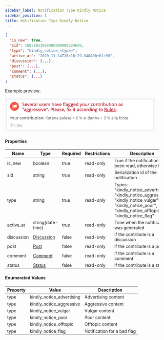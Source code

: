 ```yaml
---
sidebar_label: Notification Type Kindly Notice
sidebar_position: 1
title: Notification Type Kindly Notice
---
```

```json
{
  "is_new": true,
  "sid": 16053813898480000000224680,
  "type": "kindly_notice_<type>",
  "active_at": "2020-11-14T20:16:29.848490+01:00",
  "discussion": {...},
  "post": {...},
  "comment": {...},
  "status": {...}
}
```

Example preview:

![Notification](/img/notification_types/kindly_notice_aggressive.png)

#### Properties

|Name|Type|Required|Restrictions|Description|
|---|---|---|---|---|
|is_new|boolean|true|read-only|True if the notification has been read, otherwise false|
|sid|string|true|read-only|Serialization id of the notification|
|type|string|true|read-only|Types: "kindly_notice_advertising", "kindly_notice_aggressive", "kindly_notice_vulgar", "kindly_notice_poor", "kindly_notice_offtopic", "kindly_notice_flag"|
|active_at|string(date-time)|true|read-only|Time when the notification was generated|
|discussion|[Discussion](../discussion)|false|read-only|if the contribute is a discussion|
|post|[Post](../post)|false|read-only|if the contribute is a post|
|comment|[Comment](../comment)|false|read-only|if the contribute is a comment|
|status|[Status](../status)|false|read-only|if the contribute is a status|


#### Enumerated Values

|Property|Value|Description|
|---|---|---|
|type|kindly_notice_advertising|Advertising content|
|type|kindly_notice_aggressive|Aggressive content|
|type|kindly_notice_vulgar|Vulgar content|
|type|kindly_notice_poor|Poor content|
|type|kindly_notice_offtopic|Offtopic content|
|type|kindly_notice_flag|Notification for a bad flag|
